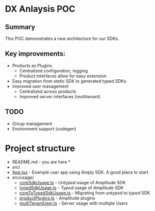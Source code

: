# DX Anlaysis POC

## Summary
This POC demonstrates a new architecture for our SDKs.

## Key improvements:
* Products as Plugins
  * Centralized configuration, logging
  * Product interfaces allow for easy extension
* Easy migration from static SDK to generated typed SDKs
* Improved user management
  * Centralized across products
  * Improved server interfaces (multitenant)

## TODO
* Group management
* Environment support (codegen)

# Project structure
* README.md - you are here *
* src/
* [App.tsx](src/App.tsx) - Example user app using Amply SDK. A good place to start.
* src/usage/
  * [coreSdkUsage.ts](src/usage/coreSdkUsage.ts) - *Untyped* usage of Amplitude SDK
  * [typedSdkUsage.ts](src/usage/typedSdkUsage.ts) - *Typed* usage of Amplitude SDK
  * [coreToTypedSdkUsage.ts](src/usage/coreToTypedSdkUsage.ts) - Migrating from *untyped* to *typed* SDK
  * [productPlugins.ts](src/usage/productPlugins.ts) - Amplitude plugins
  * [multiTenantUser.ts](src/usage/multiTenantUser.ts) - Server usage with multiple Users 
